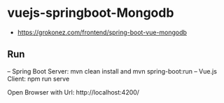 # vuejs-springboot-Mongodb

- https://grokonez.com/frontend/spring-boot-vue-mongodb

## Run
– Spring Boot Server: mvn clean install and mvn spring-boot:run
– Vue.js Client: npm run serve

Open Browser with Url: http://localhost:4200/
